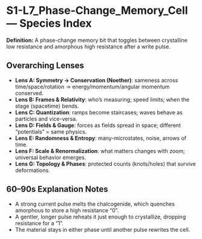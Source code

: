 # S1-L7_Phase-Change_Memory_Cell — Species Index
**Definition:** A phase-change memory bit that toggles between crystalline low resistance and amorphous high resistance after a write pulse.

## Overarching Lenses

- **Lens A: Symmetry -> Conservation (Noether)**: sameness across time/space/rotation → energy/momentum/angular momentum conserved.
- **Lens B: Frames & Relativity**: who’s measuring; speed limits; when the stage (spacetime) bends.
- **Lens C: Quantization**: ramps become staircases; waves behave as particles and vice-versa.
- **Lens D: Fields & Gauge**: forces as fields spread in space; different “potentials” = same physics.
- **Lens E: Randomness & Entropy**: many-microstates, noise, arrows of time.
- **Lens F: Scale & Renormalization**: what matters changes with zoom; universal behavior emerges.
- **Lens G: Topology & Phases**: protected counts (knots/holes) that survive deformations.

## 60–90s Explanation Notes
- A strong current pulse melts the chalcogenide, which quenches amorphous to store a high resistance “0”.
- A gentler, longer pulse reheats it just enough to crystallize, dropping resistance for a “1”.
- The material stays in either phase until another pulse rewrites the cell.
